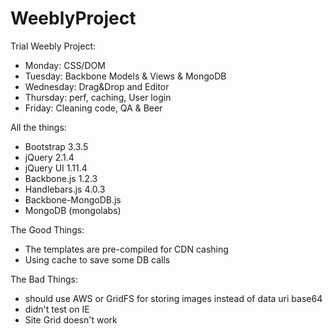 # WeeblyProject
Trial Weebly Project:

- Monday:  CSS/DOM
- Tuesday: Backbone Models & Views & MongoDB
- Wednesday: Drag&Drop and Editor
- Thursday: perf, caching, User login
- Friday: Cleaning code, QA & Beer


All the things:

- Bootstrap 3.3.5
- jQuery 2.1.4
- jQuery UI 1.11.4
- Backbone.js 1.2.3
- Handlebars.js 4.0.3
- Backbone-MongoDB.js
- MongoDB (mongolabs)


The Good Things:

- The templates are pre-compiled for CDN cashing
- Using cache to save some DB calls

The Bad Things:

- should use AWS or GridFS for storing images instead of data uri base64
- didn't test on IE
- Site Grid doesn't work
